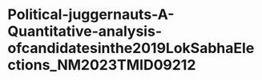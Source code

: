 # Political-juggernauts-A-Quantitative-analysis-ofcandidatesinthe2019LokSabhaElections_NM2023TMID09212